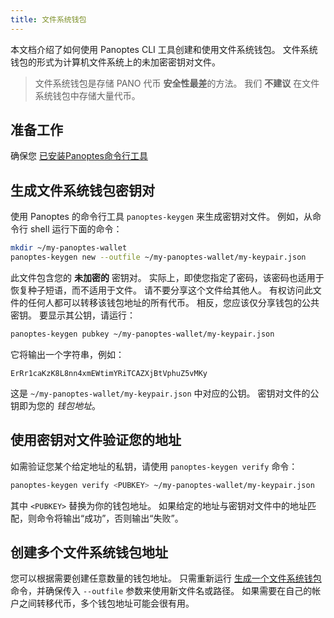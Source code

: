 ```yaml
---
title: 文件系统钱包
---
```


本文档介绍了如何使用 Panoptes CLI 工具创建和使用文件系统钱包。 文件系统钱包的形式为计算机文件系统上的未加密密钥对文件。

> 文件系统钱包是存储 PANO 代币 **安全性最差**的方法。 我们 **不建议** 在文件系统钱包中存储大量代币。

## 准备工作

确保您 [已安装Panoptes命令行工具](../cli/install-panoptes-cli-tools.md)

## 生成文件系统钱包密钥对

使用 Panoptes 的命令行工具 `panoptes-keygen` 来生成密钥对文件。 例如，从命令行 shell 运行下面的命令：

```bash
mkdir ~/my-panoptes-wallet
panoptes-keygen new --outfile ~/my-panoptes-wallet/my-keypair.json
```

此文件包含您的 **未加密的** 密钥对。 实际上，即使您指定了密码，该密码也适用于恢复种子短语，而不适用于文件。 请不要分享这个文件给其他人。 有权访问此文件的任何人都可以转移该钱包地址的所有代币。 相反，您应该仅分享钱包的公共密钥。 要显示其公钥，请运行：

```bash
panoptes-keygen pubkey ~/my-panoptes-wallet/my-keypair.json
```

它将输出一个字符串，例如：

```text
ErRr1caKzK8L8nn4xmEWtimYRiTCAZXjBtVphuZ5vMKy
```

这是 `~/my-panoptes-wallet/my-keypair.json` 中对应的公钥。 密钥对文件的公钥即为您的 _钱包地址_。

## 使用密钥对文件验证您的地址

如需验证您某个给定地址的私钥，请使用 `panoptes-keygen verify` 命令：

```bash
panoptes-keygen verify <PUBKEY> ~/my-panoptes-wallet/my-keypair.json
```

其中 `<PUBKEY>` 替换为你的钱包地址。 如果给定的地址与密钥对文件中的地址匹配，则命令将输出“成功”，否则输出“失败”。

## 创建多个文件系统钱包地址

您可以根据需要创建任意数量的钱包地址。 只需重新运行 [生成一个文件系统钱包](#generate-a-file-system-wallet-keypair) 命令，并确保传入 `--outfile` 参数来使用新文件名或路径。 如果需要在自己的帐户之间转移代币，多个钱包地址可能会很有用。

